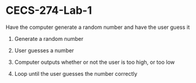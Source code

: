 # CECS-274-Lab-1
Have the computer generate a random number and have the user guess it

1. Generate a random number

2. User guesses a number

3. Computer outputs whether or not the user is too high, or too low

4. Loop until the user guesses the number correctly
